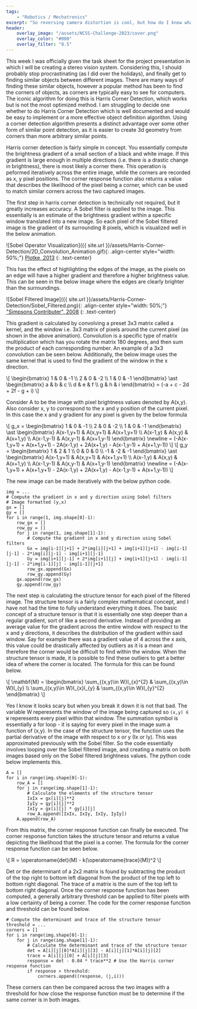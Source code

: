 ```yaml
---
tags: 
    - "Robotics / Mechatronics"
excerpt: "So reversing camera distortion is cool, but how do I know what points to triangulate?"
header:
    overlay_image: "/assets/NCSS-Challenge-2023/cover.png"
    overlay_color: "#000"
    overlay_filter: "0.5"
---
```


This week I was officially given the task sheet for the project presentation in which I will be creating a stereo vision system. Considering this, I should probably stop procrastinating (as I did over the holidays), and finally get to finding similar objects between different images. There are many ways of finding these similar objects, however a popular method has been to find the corners of objects, as corners are typically easy to see for computers. The iconic algorithm for doing this is Harris Corner Detection, which works but is not the most optimized method. I am struggling to decide one whether to do Harris Corner Detection which is well documented and would be easy to implement or a more effective object definition algorithm. Using a corner detection algorithm presents a distinct advantage over some other form of similar point detection, as it is easier to create 3d geometry from corners than more arbitrary similar points.

Harris corner detection is fairly simple in concept. You essentially compute the brightness gradient of a small section of a black and white image. If this gradient is large enough in multiple directions (i.e. there is a drastic change in brightness), there is most likely a corner there. This operation is peformed iteratively across the entire image, while the corners are recorded as x, y pixel positions. The corner response function also returns a value that describes the likelihood of the pixel being a corner, which can be used to match similar corners across the two captured images.

The first step in harris corner detection is technically not required, but it greatly increases accuracy. A Sobel filter is applied to the image. This essentially is an estimate of the brightness gradient within a specific window translated into a new image. So each pixel of the Sobel filtered image is the gradient of its surrounding 8 pixels, which is visualized well in the below animation.

![Sobel Operator Visualization]({{ site.url }}/assets/Harris-Corner-Detection/2D_Convolution_Animation.gif){: .align-center style="width: 50%;"}
[Plotke, 2013](https://en.wikipedia.org/wiki/Kernel_(image_processing)#/media/File:2D_Convolution_Animation.gif)
{: .text-center}

This has the effect of highlighting the edges of the image, as the pixels on an edge will have a higher gradient and therefore a higher brightness value. This can be seen in the below image where the edges are clearly brighter than the surroundings.

![Sobel Filtered Image]({{ site.url }}/assets/Harris-Corner-Detection/Sobel_Filtered.png){: .align-center style="width: 50%;"}
["Simpsons Contributer", 2008](https://en.wikipedia.org/wiki/Sobel_operator#/media/File:Valve_sobel_(3).PNG)
{: .text-center}

This gradient is calculated by convolving a preset 3x3 matrix called a kernel, and the window i.e. 3x3 matrix of pixels around the current pixel (as shown in the above animation). Convolution is a specific type of matrix multiplication which has you rotate the matrix 180 degrees, and then sum the product of each corresponding number. An example of a 3x3 convolution can be seen below. Additionally, the below image uses the same kernel that is used to find the gradient of the window in the x direction.

\\[
\begin{bmatrix} 1 & 0 & -1 \\\ 2 & 0 & -2 \\\ 1 & 0 & -1 \end{bmatrix} \ast \begin{bmatrix} a & b & c \\\ d & e & f \\\ g & h & i \end{bmatrix} = (-a + c - 2d + 2f - g + i)
\\]

Consider A to be the image with pixel brightness values denoted by A(x,y). Also consider x, y to correspond to the x and y position of the current pixel. In this case the x and y gradient for any pixel is given by the below formula

\\[
g_x = \begin{bmatrix} 1 & 0 & -1 \\\ 2 & 0 & -2 \\\ 1 & 0 & -1 \end{bmatrix} \ast \begin{bmatrix} A(x-1,y+1) & A(x,y+1) & A(x+1,y+1) \\\ A(x-1,y) & A(x,y) & A(x+1,y) \\\ A(x-1,y-1) & A(x,y-1) & A(x+1,y-1) \end{bmatrix} \newline = (-A(x-1,y+1) + A(x+1,y+1) - 2A(x-1,y) + 2A(x+1,y) - A(x-1,y-1) + A(x+1,y-1))
\\]
\\[
g_y = \begin{bmatrix} 1 & 2 & 1 \\\ 0 & 0 & 0 \\\ -1 & -2 & -1 \end{bmatrix} \ast \begin{bmatrix} A(x-1,y+1) & A(x,y+1) & A(x+1,y+1) \\\ A(x-1,y) & A(x,y) & A(x+1,y) \\\ A(x-1,y-1) & A(x,y-1) & A(x+1,y-1) \end{bmatrix} \newline = (-A(x-1,y+1) + A(x+1,y+1) - 2A(x-1,y) + 2A(x+1,y) - A(x-1,y-1) + A(x+1,y-1))
\\]

The new image can be made iteratively with the below python code.

<pre><code class="language-python hljs" style="white-space: pre-wrap;">img = ...
# Compute the gradient in x and y direction using Sobel filters
# Image formatted (y,x)
gx = []
gy = []
for i in range(1, img.shape[0]-1):
    row_gx = []
    row_gy = []
    for j in range(1, img.shape[1]-1):
        # Compute the gradient in x and y direction using Sobel filters
        Gx = img[i-1][j+1] + 2*img[i][j+1] + img[i+1][j+1] - img[i-1][j-1] - 2*img[i][j-1] - img[i+1][j-1] 
        Gy = img[i+1][j-1] + 2*img[i+1][j] + img[i+1][j+1] - img[i-1][j-1] - 2*img[i-1][j] - img[i-1][j+1]
        row_gx.append(Gx)
        row_gy.append(Gy)
    gx.append(row_gx)
    gy.append(row_gy)
</code></pre>

The next step is calculating the structure tensor for each pixel of the filtered image. The structure tensor is a fairly complex mathematical concept, and I have not had the time to fully understand everything it does. The basic concept of a structure tensor is that it is essentially one step deeper than a regular gradient, sort of like a second derivative. Instead of providing an average value for the gradient across the entire window with respect to the x and y directions, it describes the distribution of the gradient within said window. Say for example there was a gradient value of 4 across the x axis, this value could be drastically affected by outliers as it is a mean and therefore the corner would be difficult to find within the window. When the structure tensor is made, it is possible to find these outliers to get a better idea of where the corner is located. The formula for this can be found below.

\\[
\mathbf{M} = \begin{bmatrix} \sum_{(x,y)\in W}I_{x}^{2} & \sum_{(x,y)\in W}I_{y} \\\ \sum_{(x,y)\in W}I_{x}I_{y} & \sum_{(x,y)\in W}I_{y}^{2} \end{bmatrix}
\\]

Yes I know it looks scary but when you break it down it is not that bad. The variable W reperesents the window of the image being captured so `(x,y) ∈ W` reperesents every pixel within that window. The summation symbol is essentially a for loop - it is saying for every pixel in the image sum a function of (x,y). In the case of the structure tensor, the function uses the partial derivative of the image with respect to x or y (Ix or Iy). This was approximated previously with the Sobel filter. So the code essentially involves looping over the Sobel filtered image, and creating a matrix on both images based only on the Sobel filtered brightness values. The python code below implements this.

<pre><code class="language-python hljs" style="white-space: pre-wrap;">A = []
for i in range(img.shape[0]-1):
    row_A = []
    for j in range(img.shape[1]-1):
        # Calculate the elements of the structure tensor
        IxIx = gx[i][j]**2
        IyIy = gy[i][j]**2
        IxIy = gx[i][j] * gy[i][j]
        row_A.append([IxIx, IxIy, IxIy, IyIy])
    A.append(row_A)
</code></pre>

From this matrix, the corner response function can finally be executed. The corner response function takes the structure tensor and returns a value depicting the likelihood that the pixel is a corner. The formula for the corner response function can be seen below.

\\[
R = \operatorname{det}(M) - k(\operatorname{trace}(M))^2
\\]

Det or the determinant of a 2x2 matrix is found by subtracting the product of the top right to bottom left diagonal from the product of the top left to bottom right diagonal. The trace of a matrix is the sum of the top left to bottom right diagonal. Once the corner response function has been computed, a generally arbitrary threshold can be applied to filter pixels with a low certainty of being a corner. The code for the corner response function and threshold can be found below.

<pre><code class="language-python hljs" style="white-space: pre-wrap;"># Compute the determinant and trace of the structure tensor
threshold = ...
corners = []
for i in range(img.shape[0]-1):
    for j in range(img.shape[1]-1):
        # Calculate the determinant and trace of the structure tensor
        det = A[i][j][0]*A[i][j][3] - A[i][j][1]*A[i][j][2]
        trace = A[i][j][0] + A[i][j][3]
        response = det - 0.04 * trace**2 # Use the Harris corner response function
        if response > threshold:
            corners.append((response, (j,i)))
</code></pre>

These corners can then be compared across the two images with a threshold for how close the response function must be to determine if the same corner is in both images. 
